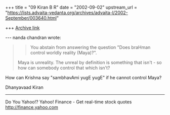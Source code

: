 +++
title = "09 Kiran B R"
date = "2002-09-02"
upstream_url = "https://lists.advaita-vedanta.org/archives/advaita-l/2002-September/003640.html"

+++
[Archive link](https://lists.advaita-vedanta.org/archives/advaita-l/2002-September/003640.html)

--- nanda chandran <vpcnk at HOTMAIL.COM> wrote:
> >You abstain from answering the question "Does
> braHman
> >control worldly reality (Maya)?".
>
> Maya is unreality. The unreal by definition is
> something that isn't - so how
> can somebody control that which isn't?
>


How can Krishna say "sambhavAmi yugE yugE" if he
cannot control Maya?

Dhanyavaad
Kiran

__________________________________________________
Do You Yahoo!?
Yahoo! Finance - Get real-time stock quotes
http://finance.yahoo.com

